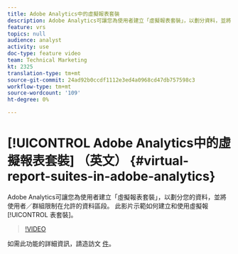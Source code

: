 ```yaml
---
title: Adobe Analytics中的虛擬報表套裝
description: Adobe Analytics可讓您為使用者建立「虛擬報表套裝」，以劃分資料，並將使用者／群組限制在允許的資料區段。 此影片示範如何建立和使用虛擬報表套裝。
feature: vrs
topics: null
audience: analyst
activity: use
doc-type: feature video
team: Technical Marketing
kt: 2325
translation-type: tm+mt
source-git-commit: 24ad92b0ccdf1112e3ed4a0968cd47db757598c3
workflow-type: tm+mt
source-wordcount: '109'
ht-degree: 0%

---
```



# [!UICONTROL Adobe Analytics中的虛擬報表套裝] （英文） {#virtual-report-suites-in-adobe-analytics}

Adobe Analytics可讓您為使用者建立「虛擬報表套裝」，以劃分您的資料，並將使用者／群組限制在允許的資料區段。 此影片示範如何建立和使用虛擬報 [!UICONTROL 表套裝]。

>[!VIDEO](https://video.tv.adobe.com/v/25412/?quality=12)

如需此功能的詳細資訊，請造訪文 [件](https://marketing.adobe.com/resources/help/en_US/reference/vrs-about.html)。
